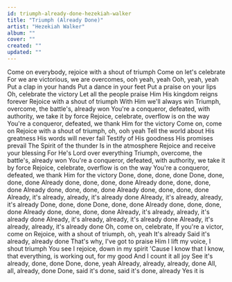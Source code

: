 ```yaml
---
id: triumph-already-done-hezekiah-walker
title: "Triumph (Already Done)"
artist: "Hezekiah Walker"
album: ""
cover: ""
created: ""
updated: ""
---
```


Come on everybody, rejoice with a shout of triumph
Come on let's celebrate
For we are victorious, we are overcomes, ooh yeah, yeah
Ooh, yeah, yeah
Put a clap in your hands
Put a dance in your feet
Put a praise on your lips
Oh, celebrate the victory
Let all the people praise Him
His kingdom reigns forever
Rejoice with a shout of triumph
With Him we'll always win
Triumph, overcome, the battle's, already won
You're a conqueror, defeated, with authority, we take it by force
Rejoice, celebrate, overflow is on the way
You're a conqueror, defeated, we thank Him for the victory
Come on, come on
Rejoice with a shout of triumph, oh, ooh yeah
Tell the world about His greatness
His words will never fail
Testify of His goodness
His promises prevail
The Spirit of the thunder
Is in the atmosphere
Rejoice and receive your blessing
For He's Lord over everything
Triumph, overcome, the battle's, already won
You're a conqueror, defeated, with authority, we take it by force
Rejoice, celebrate, overflow is on the way
You're a conqueror, defeated, we thank Him for the victory
Done, done, done, done
Done, done, done, done
Already done, done, done, done
Already done, done, done, done
Already done, done, done, done
Already done, done, done, done
Already, it's already, already, it's already done
Already, it's already, already, it's already
Done, done, done
Done, done, done
Already done, done, done, done
Already done, done, done, done
Already, it's already, already, it's already done
Already, it's already, already, it's already done
Already, it's already, already, it's already done
Oh, come on, celebrate, If you're a victor, come on
Rejoice, with a shout of triumph, oh, yeah
It's already
Said it's already, already done
That's why, I've got to praise Him
I lift my voice, I shout triumph
You see I rejoice, down in my spirit
'Cause I know that I know, that everything, is working out, for my good
And I count it all joy
See it's already, done, done
Done, done, yeah
Already, already, already, done
All, all, already, done
Done, said it's done, said it's done, already
Yes it is